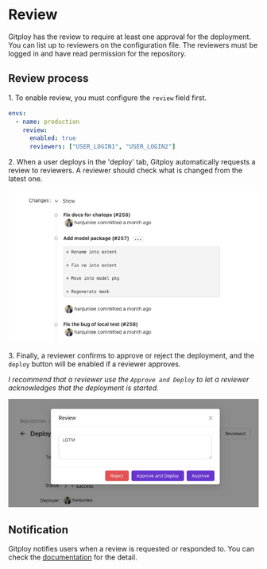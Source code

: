 # Review

Gitploy has the review to require at least one approval for the deployment. You can list up to reviewers on the configuration file. The reviewers must be logged in and have read permission for the repository.

## Review process

1\. To enable review, you must configure the `review` field first.

```yaml
envs:
  - name: production
    review:
      enabled: true
      reviewers: ["USER_LOGIN1", "USER_LOGIN2"]
```

2\. When a user deploys in the 'deploy' tab, Gitploy automatically requests a review to reviewers. A reviewer should check what is changed from the latest one.

![Changes](../images/changes.png)

3\. Finally, a reviewer confirms to approve or reject the deployment, and the `deploy` button will be enabled if a reviewer approves. 

*I recommend that a reviewer use the `Approve and Deploy` to let a reviewer acknowledges that the deployment is started.*

![Review](../images/review.png)

## Notification

Gitploy notifies users when a review is requested or responded to. You can check the [documentation](./notification.md) for the detail.
